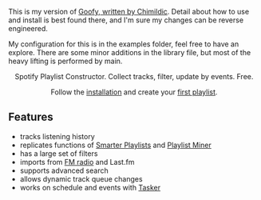This is my version of <a target="_blank" href="https://github.com/Chimildic/goofy">Goofy, written by Chimildic</a>. Detail about how to use and install is best found there, and I'm sure my changes can be reverse engineered.

My configuration for this is in the examples folder, feel free to have an explore. There are some minor additions in the library file, but most of the heavy lifting is performed by main.

<p align="center">Spotify Playlist Constructor. Collect tracks, filter, update by events. Free.</p>
<p align="center">Follow the <a target="_blank" href="https://ladywhiskers.github.io/Spotify-Playlist-Helper/#/install">installation</a> and create your <a target="_blank" href="https://ladywhiskers.github.io/Spotify-Playlist-Helper/#/first-playlist">first playlist</a>.</p>
 
## Features

- tracks listening history
- replicates functions of <a target="_blank" href="http://smarterplaylists.playlistmachinery.com/about.html">Smarter Playlists</a> and <a target="_blank" href="http://playlistminer.playlistmachinery.com/">Playlist Miner</a>
- has a large set of filters
- imports from <a target="_blank" href="https://ladywhiskers.github.io/Spotify-Playlist-Helper/#/addon?id=import-tracks-from-radio">FM radio</a> and Last.fm
- supports advanced search
- allows dynamic track queue changes
- works on schedule and events with <a target="_blank" href="https://github.com/Chimildic/goofy/discussions/124">Tasker</a>
